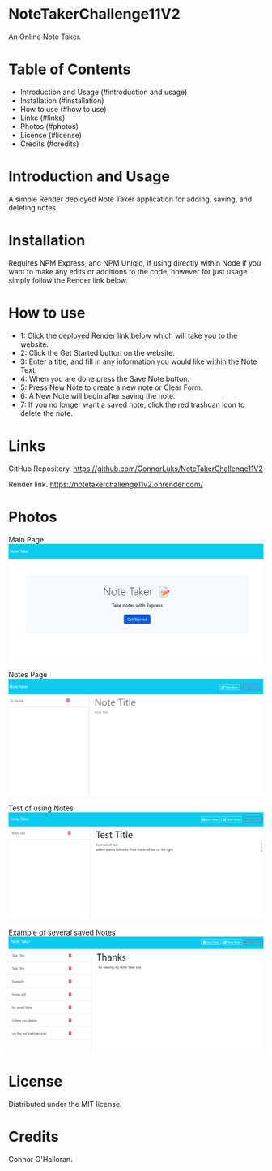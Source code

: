 # NoteTakerChallenge11V2
An Online Note Taker.

# Table of Contents
- Introduction and Usage (#introduction and usage)
- Installation (#installation)
- How to use (#how to use)
- Links (#links)
- Photos (#photos)
- License (#license)
- Credits (#credits)

# Introduction and Usage
A simple Render deployed Note Taker application for adding, saving, and deleting notes.

# Installation
Requires NPM Express, and NPM Uniqid, if using directly within Node if you want to make any edits or additions to the code, however for just usage simply follow the Render link below.

# How to use
- 1: Click the deployed Render link below which will take you to the website.
- 2: Click the Get Started button on the website.
- 3: Enter a title, and fill in any information you would like within the Note Text.
- 4: When you are done press the Save Note button.
- 5: Press New Note to create a new note or Clear Form.
- 6: A New Note will begin after saving the note.
- 7: If you no longer want a saved note, click the red trashcan icon to delete the note.

# Links
GitHub Repository.
https://github.com/ConnorLuks/NoteTakerChallenge11V2

Render link.
https://notetakerchallenge11v2.onrender.com/


# Photos
Main Page
![alt text](source/assets/c11mainpage.png)

Notes Page
![alt text](source/assets/c11notespage1.png)

Test of using Notes
![alt text](source/assets/c11notespagetest1.png)

Example of several saved Notes
![alt text](source/assets/c11notespagetest2.png)

# License
Distributed under the MIT license.

# Credits
Connor O'Halloran.
